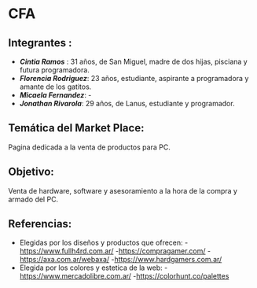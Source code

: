 # CFA



## Integrantes :

- **_Cintia Ramos_** : 31 años, de San Miguel, madre de dos hijas, pisciana y futura programadora.
- **_Florencia Rodriguez_**: 23 años, estudiante, aspirante a programadora y amante de los gatitos.
- **_Micaela Fernandez_**: -
- **_Jonathan Rivarola_**: 29 años, de Lanus, estudiante y programador.


## Temática del Market Place:
Pagina dedicada a la venta de productos para PC.

## Objetivo:
Venta de hardware, software y asesoramiento a la hora de la compra y armado del PC.

## Referencias:
- Elegidas por los diseños y productos que ofrecen:
-https://www.fullh4rd.com.ar/
-https://compragamer.com/
-https://axa.com.ar/webaxa/
-https://www.hardgamers.com.ar/
- Elegida por los colores y estetica de la web:
-https://www.mercadolibre.com.ar/
-https://colorhunt.co/palettes
